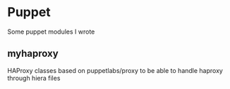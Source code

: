 # Puppet
Some puppet modules I wrote

## myhaproxy
HAProxy classes based on puppetlabs/proxy to be able to handle haproxy through hiera files
